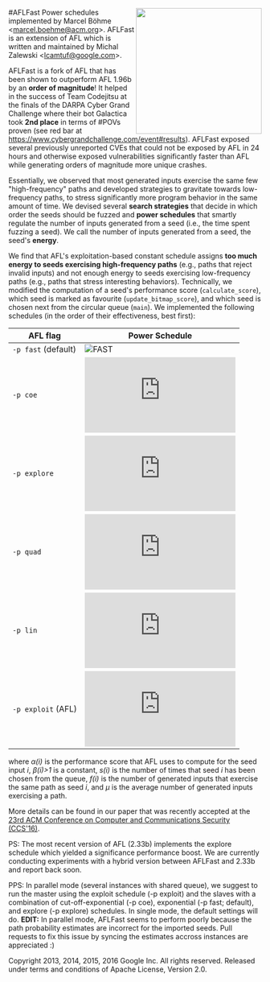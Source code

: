 #AFLFast
<a href="https://comp.nus.edu.sg/~mboehme/paper/CCS16.pdf"><img src="https://comp.nus.edu.sg/~mboehme/paper/CCS16.png" align="right" width="250"></a>
Power schedules implemented by Marcel Böhme \<marcel.boehme@acm.org\>. 
AFLFast is an extension of AFL which is written and maintained by 
Michal Zalewski \<lcamtuf@google.com\>.

AFLFast is a fork of AFL that has been shown to outperform AFL 1.96b by an **order of magnitude**! It helped in the success of Team Codejitsu at the finals of the DARPA Cyber Grand Challenge where their bot Galactica took **2nd place** in terms of #POVs proven (see red bar at https://www.cybergrandchallenge.com/event#results). AFLFast exposed several previously unreported CVEs that could not be exposed by AFL in 24 hours and otherwise exposed vulnerabilities significantly faster than AFL while generating orders of magnitude more unique crashes. 

Essentially, we observed that most generated inputs exercise the same few "high-frequency" paths and developed strategies to gravitate towards low-frequency paths, to stress significantly more program behavior in the same amount of time. We devised several **search strategies** that decide in which order the seeds should be fuzzed and **power schedules** that smartly regulate the number of inputs generated from a seed (i.e., the time spent fuzzing a seed). We call the number of inputs generated from a seed, the seed's **energy**. 

We find that AFL's exploitation-based constant schedule assigns **too much energy to seeds exercising high-frequency paths** (e.g., paths that reject invalid inputs) and not enough energy to seeds exercising low-frequency paths (e.g., paths that stress interesting behaviors). Technically, we modified the computation of a seed's performance score (`calculate_score`), which seed is marked as favourite (`update_bitmap_score`), and which seed is chosen next from the circular queue (`main`). We implemented the following schedules (in the order of their effectiveness, best first):

| AFL flag | Power Schedule             | 
| ------------- | -------------------------- |
| `-p fast` (default)| ![FAST](http://latex.codecogs.com/gif.latex?p(i)=\\min\\left(\\frac{\\alpha(i)}{\\beta}\\cdot\\frac{2^{s(i)}}{f(i)},M\\right))  |
| `-p coe` | ![COE](http://latex.codecogs.com/gif.latex?p%28i%29%3D%5Cbegin%7Bcases%7D%200%20%26%20%5Ctext%7B%20if%20%7D%20f%28i%29%20%3E%20%5Cmu%5C%5C%20%5Cmin%5Cleft%28%5Cfrac%7B%5Calpha%28i%29%7D%7B%5Cbeta%7D%5Ccdot%202%5E%7Bs%28i%29%7D%2C%20M%5Cright%29%20%26%20%5Ctext%7B%20otherwise.%7D%20%5Cend%7Bcases%7D) |
| `-p explore` | ![EXPLORE](http://latex.codecogs.com/gif.latex?p%28i%29%3D%5Cfrac%7B%5Calpha%28i%29%7D%7B%5Cbeta%7D) |
| `-p quad` | ![QUAD](http://latex.codecogs.com/gif.latex?p%28i%29%20%3D%20%5Cmin%5Cleft%28%5Cfrac%7B%5Calpha%28i%29%7D%7B%5Cbeta%7D%5Ccdot%5Cfrac%7Bs%28i%29%5E2%7D%7Bf%28i%29%7D%2CM%5Cright%29) |
| `-p lin` | ![LIN](http://latex.codecogs.com/gif.latex?p%28i%29%20%3D%20%5Cmin%5Cleft%28%5Cfrac%7B%5Calpha%28i%29%7D%7B%5Cbeta%7D%5Ccdot%5Cfrac%7Bs%28i%29%7D%7Bf%28i%29%7D%2CM%5Cright%29) |
| `-p exploit` (AFL) | ![LIN](http://latex.codecogs.com/gif.latex?p%28i%29%20%3D%20%5Calpha%28i%29) |
where *α(i)* is the performance score that AFL uses to compute for the seed input *i*, *β(i)>1* is a constant, *s(i)* is the number of times that seed *i* has been chosen from the queue, *f(i)* is the number of generated inputs that exercise the same path as seed *i*, and *μ* is the average number of generated inputs exercising a path.
  
More details can be found in our paper that was recently accepted at the [23rd ACM Conference on Computer and Communications Security (CCS'16)](https://www.sigsac.org/ccs/CCS2016/accepted-papers/).

PS: The most recent version of AFL (2.33b) implements the explore schedule which yielded a significance performance boost. We are currently conducting experiments with a hybrid version between AFLFast and 2.33b and report back soon.

PPS: In parallel mode (several instances with shared queue), we suggest to run the master using the exploit schedule (-p exploit) and the slaves with a combination of cut-off-exponential (-p coe), exponential (-p fast; default), and explore (-p explore) schedules. In single mode, the default settings will do. **EDIT:** In parallel mode, AFLFast seems to perform poorly because the path probability estimates are incorrect for the imported seeds. Pull requests to fix this issue by syncing the estimates accross instances are appreciated :)

Copyright 2013, 2014, 2015, 2016 Google Inc. All rights reserved.
Released under terms and conditions of Apache License, Version 2.0.
